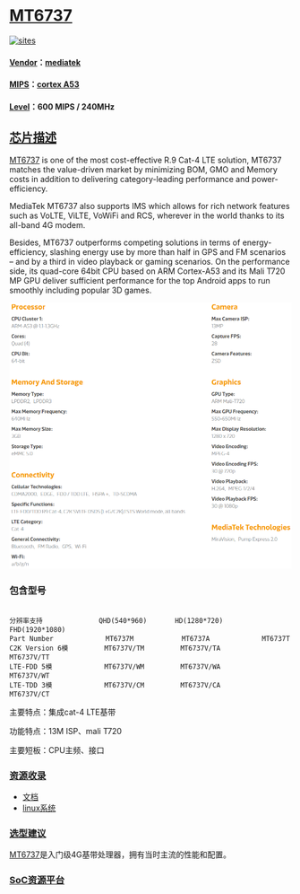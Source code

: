 ﻿# [MT6737](https://github.com/sochub/MT6737)

[![sites](http://182.61.61.133//resources/SoC.png)](http://www.qitas.cn) 

#### [Vendor](https://github.com/sochub/Vendor)：[mediatek](https://github.com/sochub/mediatek)
#### [MIPS](https://github.com/sochub/MIPS)：[cortex A53](https://github.com/sochub/CA53)
#### [Level](https://github.com/sochub/Level)：600 MIPS / 240MHz

## [芯片描述](https://github.com/sochub/MT6737/wiki) 

[MT6737](https://www.mediatek.com/products/smartphones/mt6737) is one of the most cost-effective R.9 Cat-4 LTE solution, MT6737 matches the value-driven market by minimizing BOM, GMO and Memory costs in addition to delivering category-leading performance and power-efficiency. 

MediaTek MT6737 also supports IMS which allows for rich network features such as VoLTE, ViLTE, VoWiFi and RCS, wherever in the world thanks to its all-band 4G modem.

Besides, MT6737 outperforms competing solutions in terms of energy-efficiency, slashing energy use by more than half in GPS and FM scenarios – and by a third in video playback or gaming scenarios. On the performance side, its quad-core 64bit CPU based on ARM Cortex-A53 and its Mali T720 MP GPU deliver sufficient performance for the top Android apps to run smoothly including popular 3D games.

[![sites](docs/MT6737.png)](http://www.qitas.cn) 

### 包含型号

```

分辨率支持              QHD(540*960)       HD(1280*720)        FHD(1920*1080)
Part Number             MT6737M            MT6737A             MT6737T
C2K Version 6模         MT6737V/TM         MT6737V/TA          MT6737V/TT
LTE-FDD 5模             MT6737V/WM         MT6737V/WA          MT6737V/WT
LTE-TDD 3模             MT6737V/CM         MT6737V/CA          MT6737V/CT

```

主要特点：集成cat-4 LTE基带

功能特点：13M ISP、mali T720

主要短板：CPU主频、接口

### [资源收录](https://github.com/sochub/MT6737)

* [文档](docs/) 
* [linux系统](linux/)


### [选型建议](https://github.com/sochub/MT6737)

[MT6737](https://github.com/sochub/MT6737)是入门级4G基带处理器，拥有当时主流的性能和配置。

###  [SoC资源平台](http://www.qitas.cn)   
